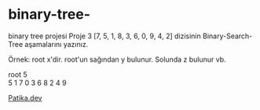 # binary-tree-
binary tree projesi
Proje 3
[7, 5, 1, 8, 3, 6, 0, 9, 4, 2] dizisinin Binary-Search-Tree aşamalarını yazınız.

Örnek: root x'dir. root'un sağından y bulunur. Solunda z bulunur vb.



   root 5  
                               5 
                          1         7 
                       0     3     6     8
                          2    4            9
                                           





[Patika.dev](https://www.patika.dev/tr)
